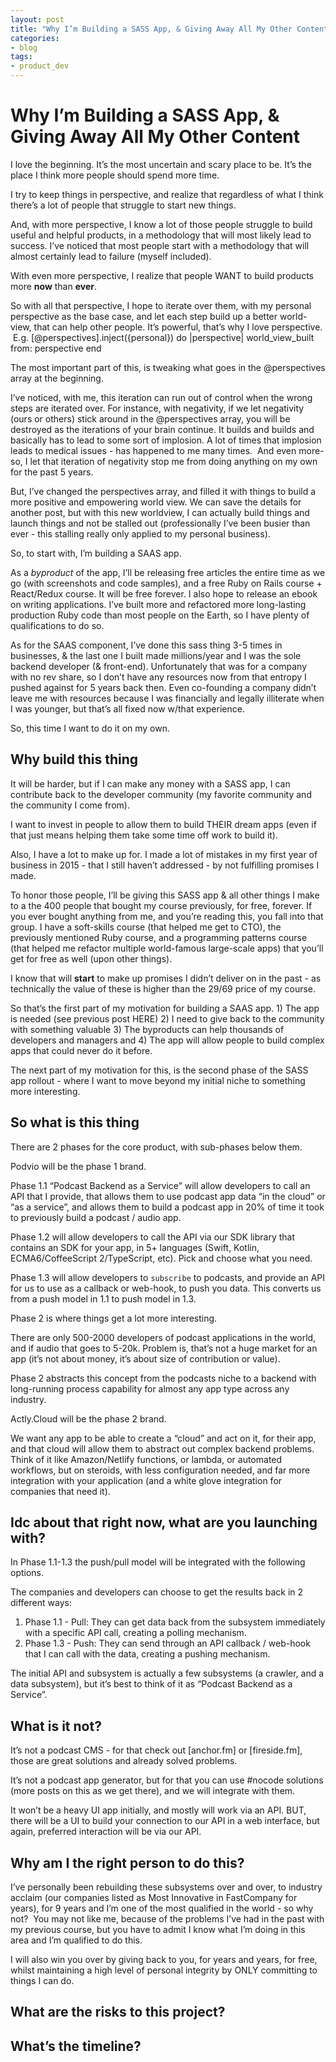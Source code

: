 ```yaml
---
layout: post
title: "Why I’m Building a SASS App, & Giving Away All My Other Content"
categories:
- blog 
tags:
- product_dev
---
```


# Why I’m Building a SASS App, & Giving Away All My Other Content

I love the beginning. It’s the most uncertain and scary place to be. It’s the place I think more people should spend more time.

I try to keep things in perspective, and realize that regardless of what I think there’s a lot of people that struggle to start new things. 

And, with more perspective, I know a lot of those people struggle to build useful and helpful products, in a methodology that will most likely lead to success. I’ve noticed that most people start with a methodology that will almost certainly lead to failure (myself included).

With even more perspective, I realize that people WANT to build products more **now** than **ever**.

So with all that perspective, I hope to iterate over them, with my personal perspective as the base case, and let each step build up a better world-view, that can help other people. It’s powerful, that’s why I love perspective. 
 E.g.
[@perspectives].inject({personal}) do |perspective|
	world_view_built from: perspective
end

The most important part of this, is tweaking what goes in the @perspectives array at the beginning. 

I’ve noticed, with me, this iteration can run out of control when the wrong steps are iterated over. For instance, with negativity, if we let negativity (ours or others) stick around in the @perspectives array, you will be destroyed as the iterations of your brain continue. It builds and builds and basically has to lead to some sort of implosion. A lot of times that implosion leads to medical issues - has happened to me many times. 
 And even more-so, I let that iteration of negativity stop me from doing anything on my own for the past 5 years.

But, I’ve changed the perspectives array, and filled it with things to build a more positive and empowering world view. We can save the details for another post, but with this new worldview, I can actually build things and launch things and not be stalled out (professionally I’ve been busier than ever - this stalling really only applied to my personal business).

So, to start with, I’m building a SAAS app. 

As a _byproduct_ of the app, I’ll be releasing free articles the entire time as we go (with screenshots and code samples), and a free Ruby on Rails course + React/Redux course. It will be free forever. I also hope to release an ebook on writing applications. I’ve built more and refactored more long-lasting production Ruby code than most people on the Earth, so I have plenty of qualifications to do so. 

As for the SAAS component, I’ve done this sass thing 3-5 times in businesses, & the last one I built made millions/year and I was the sole backend developer (& front-end). Unfortunately that was for a company with no rev share, so I don’t have any resources now from that entropy I pushed against for 5 years back then. Even co-founding a company didn’t leave me with resources because I was financially and legally illiterate when I was younger, but that’s all fixed now w/that experience.

So, this time I want to do it on my own. 

## Why build this thing

It will be harder, but if I can make any money with a SASS app, I can contribute back to the developer community (my favorite community and the community I come from). 

I want to invest in people to allow them to build THEIR dream apps (even if that just means helping them take some time off work to build it). 

Also, I have a lot to make up for. I made a lot of mistakes in my first year of business in 2015 - that I still haven’t addressed - by not fulfilling promises I made. 

To honor those people, I’ll be giving this SASS app & all other things I make to a the 400 people that bought my course previously, for free, forever. If you ever bought anything from me, and you’re reading this, you fall into that group. I have a soft-skills course (that helped me get to CTO), the previously mentioned Ruby course, and a programming patterns course (that helped me refactor multiple world-famous large-scale apps) that you’ll get for free as well (upon other things).

I know that will **start** to make up promises I didn’t deliver on in the past - as technically the value of these is higher than the $29/$69 price of my course. 

So that’s the first part of my motivation for building a SAAS app. 1) The app is needed (see previous post HERE) 2) I need to give back to the community with something valuable 3) The byproducts can help thousands of developers and managers and 4) The app will allow people to build complex apps that could never do it before. 

The next part of my motivation for this, is the second phase of the SASS app rollout - where I want to move beyond my initial niche to something more interesting. 

## So what is this thing

There are 2 phases for the core product, with sub-phases below them. 

Podvio will be the phase 1 brand.

Phase 1.1 “Podcast Backend as a Service” will allow developers to call an API that I provide, that allows them to use podcast app data “in the cloud” or “as a service”, and allows them to build a podcast app in 20% of time it took to previously build a podcast / audio app. 

Phase 1.2 will allow developers to call the API via our SDK library that contains an SDK for your app, in 5+ languages (Swift, Kotlin, ECMA6/CoffeeScript 2/TypeScript, etc). Pick and choose what you need.

Phase 1.3 will allow developers to `subscribe` to podcasts, and provide an API for us to use as a callback or web-hook, to push you data. This converts us from a push model in 1.1 to push model in 1.3. 

Phase 2 is where things get a lot more interesting.

There are only 500-2000 developers of podcast applications in the world, and if audio that goes to 5-20k. Problem is, that’s not a huge market for an app (it’s not about money, it’s about size of contribution or value).

Phase 2 abstracts this concept from the podcasts niche to a backend with long-running process capability for almost any app type across any industry.

Actly.Cloud will be the phase 2 brand. 

We want any app to be able to create a “cloud” and act on it, for their app, and that cloud will allow them to abstract out complex backend problems. Think of it like Amazon/Netlify functions, or lambda, or automated workflows, but on steroids, with less configuration needed, and far more integration with your application (and a white glove integration for companies that need it).

## Idc about that right now, what are you launching with?

In Phase 1.1-1.3 the push/pull model will be integrated with the following options.

The companies and developers can choose to get the results back in 2 different ways:

1. Phase 1.1 - Pull: They can get data back from the subsystem immediately with a specific API call, creating a polling mechanism. 
2. Phase 1.3 - Push: They can send through an API callback / web-hook that I can call with the data, creating a pushing mechanism.

The initial API and subsystem is actually a few subsystems (a crawler, and a data subsystem), but it’s  best to think of it as “Podcast Backend as a Service”.

## What is it not?

It’s not a podcast CMS - for that check out [anchor.fm] or [fireside.fm], those are great solutions and already solved problems. 

It’s not a podcast app generator, but for that you can use #nocode solutions (more posts on this as we get there), and we will integrate with them.

It won’t be a heavy UI app initially, and mostly will work via an API. BUT, there will be a UI to build your connection to our API in a web interface, but again, preferred interaction will be via our API.

## Why am I the right person to do this? 

I’ve personally been rebuilding these subsystems over and over, to industry acclaim (our companies listed as Most Innovative in FastCompany for years), for 9 years and I’m one of the most qualified in the world - so why not? 
 You may not like me, because of the problems I’ve had in the past with my previous course, but you have to admit I know what I’m doing in this area and I’m qualified to do this. 

I will also win you over by giving back to you, for years and years, for free, whilst maintaining a high level of personal integrity by ONLY committing to things I can do.

## What are the risks to this project?



## What’s the timeline?
